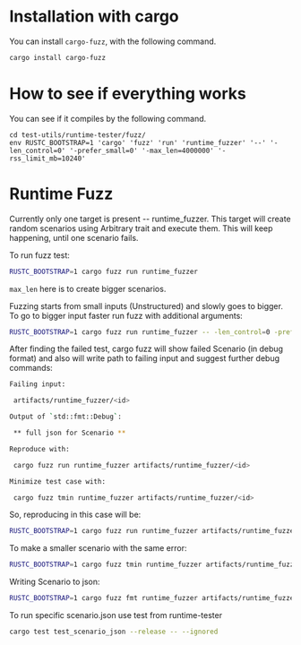 # Installation with cargo

You can install `cargo-fuzz`, with the following command.

```bash
cargo install cargo-fuzz
```

# How to see if everything works

You can see if it compiles by the following command.

```
cd test-utils/runtime-tester/fuzz/
env RUSTC_BOOTSTRAP=1 'cargo' 'fuzz' 'run' 'runtime_fuzzer' '--' '-len_control=0' '-prefer_small=0' '-max_len=4000000' '-rss_limit_mb=10240'
```

# Runtime Fuzz

Currently only one target is present -- runtime_fuzzer.
This target will create random scenarios using Arbitrary trait
and execute them. This will keep happening, until one scenario fails.

To run fuzz test:

```bash
RUSTC_BOOTSTRAP=1 cargo fuzz run runtime_fuzzer
```

`max_len` here is to create bigger scenarios.

Fuzzing starts from small inputs (Unstructured) and slowly goes to bigger.
To go to bigger input faster run fuzz with additional arguments:

```bash
RUSTC_BOOTSTRAP=1 cargo fuzz run runtime_fuzzer -- -len_control=0 -prefer_small=0
```

After finding the failed test, cargo fuzz will show failed Scenario (in debug format)
and also will write path to failing input and suggest further debug commands:

<!-- cspell:words tmin -->
```bash
Failing input:

 artifacts/runtime_fuzzer/<id>

Output of `std::fmt::Debug`:

 ** full json for Scenario **

Reproduce with:

 cargo fuzz run runtime_fuzzer artifacts/runtime_fuzzer/<id>

Minimize test case with:

 cargo fuzz tmin runtime_fuzzer artifacts/runtime_fuzzer/<id>
```

So, reproducing in this case will be:

```bash
RUSTC_BOOTSTRAP=1 cargo fuzz run runtime_fuzzer artifacts/runtime_fuzzer/<id>
```

To make a smaller scenario with the same error:

```bash
RUSTC_BOOTSTRAP=1 cargo fuzz tmin runtime_fuzzer artifacts/runtime_fuzzer/<id>
```

Writing Scenario to json:

```bash
RUSTC_BOOTSTRAP=1 cargo fuzz fmt runtime_fuzzer artifacts/runtime_fuzzer/<id> 2>&1 | sed '1,3d' | tee scenario.json
```

To run specific scenario.json use test from runtime-tester

```bash
cargo test test_scenario_json --release -- --ignored
```
